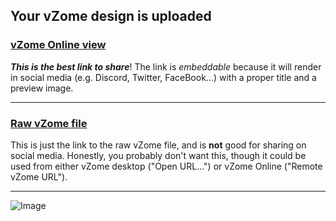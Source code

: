## Your vZome design is uploaded

### [vZome Online view][embed]

***This is the best link to share***!  The link is *embeddable* because it will render in social media (e.g. Discord, Twitter, FaceBook...) with a proper title and a preview image.

---

### [Raw vZome file][raw]

This is just the link to the raw vZome file, and is **not** good for
sharing on social media.
Honestly, you probably don't want this, though it could be used from either
vZome desktop ("Open URL...") or vZome Online ("Remote vZome URL").

---

![Image](< 60-gon-field-Corner-steps.png>)


[embed]: <https://vzome.com/app/embed.py?url=https://raw.githubusercontent.com/John-Kostick/vzome-sharing/main/2021/09/07/15-57-13-%2B60-gon-field-Corner-steps/+60-gon-field-Corner-steps.vZome>
[raw]: <https://raw.githubusercontent.com/John-Kostick/vzome-sharing/main/2021/09/07/15-57-13-+60-gon-field-Corner-steps/ 60-gon-field-Corner-steps.vZome>
